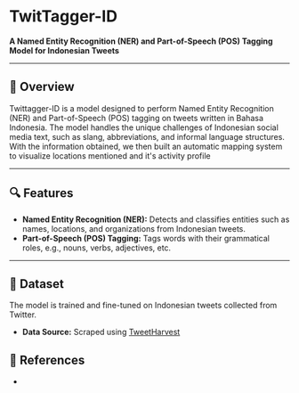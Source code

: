 # TwitTagger-ID
**A Named Entity Recognition (NER) and Part-of-Speech (POS) Tagging Model for Indonesian Tweets**

---

## 🌟 Overview  
Twittagger-ID is a model designed to perform Named Entity Recognition (NER) and Part-of-Speech (POS) tagging on tweets written in Bahasa Indonesia. The model handles the unique challenges of Indonesian social media text, such as slang, abbreviations, and informal language structures. With the information obtained, we then built an automatic mapping system to visualize locations mentioned and it's activity profile  

---

## 🔍 Features  
- **Named Entity Recognition (NER):** Detects and classifies entities such as names, locations, and organizations from Indonesian tweets.  
- **Part-of-Speech (POS) Tagging:** Tags words with their grammatical roles, e.g., nouns, verbs, adjectives, etc.  

---

## 📂 Dataset  
The model is trained and fine-tuned on Indonesian tweets collected from Twitter.  
- **Data Source:** Scraped using [TweetHarvest](https://github.com/helmisatria/tweet-harvest)

## 🔗 References
-
